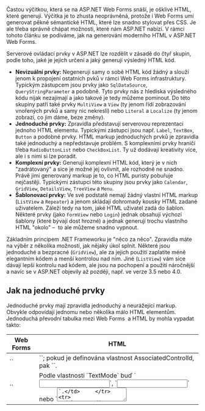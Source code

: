 <!-- dcterms:identifier = aspnetcz#304 -->
<!-- dcterms:title = Optimalizace HTML v ASP.NET Web Forms -->
<!-- dcterms:abstract = Častou výčitkou, která se na ASP.NET Web Forms snáší, je ošklivé HTML, které generují. Výčitka je to zhusta neoprávněná, protože i Web Forms umí generovat pěkné sémantické HTML, které lze snadno stylovat přes CSS. Je ale třeba správně chápat možnosti, které nám ASP.NET nabízí. V rámci tohoto článku se podíváme, jak na generování moderního HTML v ASP.NET Web Forms. -->
<!-- np9:categoryId = 1 -->
<!-- x4w:category = IT -->
<!-- np9:authorId = 1 -->
<!-- np9:authorEmail = michal.valasek@altairis.cz -->
<!-- dcterms:creator = Michal Altair Valášek -->
<!-- dcterms:created = 2010-10-27T00:14:36.09+02:00 -->
<!-- dcterms:date = 2010-10-27T00:14:37.247+02:00 -->
<!-- x4w:pictureWidth = 150 -->
<!-- x4w:pictureHeight = 150 -->
<!-- x4w:pictureUrl = /perex-pictures/20101027-optimalizace-html-v-asp-net-web-forms.jpg -->

Častou výčitkou, která se na ASP.NET Web Forms snáší, je ošklivé HTML, které generují. Výčitka je to zhusta neoprávněná, protože i Web Forms umí generovat pěkné sémantické HTML, které lze snadno stylovat přes CSS. Je ale třeba správně chápat možnosti, které nám ASP.NET nabízí. V rámci tohoto článku se podíváme, jak na generování moderního HTML v ASP.NET Web Forms.

Serverové ovládací prvky v ASP.NET lze rozdělit v zásadě do čtyř skupin, podle toho, jaké je jejich určení a jaký generují výsledný HTML kód.

*   **Nevizuální prvky:** Negenerují samy o sobě HTML kód žádný a slouží jenom k propojení ostatních pvků v rámci Web Forms infrastruktury. Typickým zástupcem jsou prvky jako `SqlDataSource`, `QueryStringParameter` a podobně. Tyto prvky nás z hlediska výsledného kódu nijak nezajímají a jako takové je tedy můžeme pominout. Do této skupiny patří také prvky `MultiView` a `View` (ty jenom řídí zobrazování vnořených prvků a samy nic nekreslí) nebo `Literal` a `Localize` (ty jenom zobrazí, co jim dáme, beze změny). 
*   **Jednoduché prvky:** Zpravidla představují serverovou reprezentaci jednoho HTML elementu. Typickými zástupci jsou např. `Label`, `TextBox`, `Button` a podobné prvky. HTML markup jednoduchých prvků je zpravidla také jednoduchý a nepředstavuje problém. S komplexními prvky hraničí třeba `RadioButtonList` nebo `CheckBoxList`. Ty už dodávají kreativity více, ale i s nimi si lze poradit. 
*   **Komplexní prvky:** Generují komplexní HTML kód, který je v nich "zadrátovaný" a sice je možné jej ovlivnit, ale rozhodně ne snadno. Právě jimi generovaný markup je to, co HTML puristy pobuřuje nejčastěji. Typickými zástupci této skupiny jsou prvky jako `Calendar`, `GridView`, `DetailsView`, `TreeView` a `Menu`. 
*   **Šablonovací prvky:** Ve své podstatě nemají žádný vlastní HTML markup (`ListView` a `Repeater`) a jenom skládají dohromady kousky HTML zadané uživatelem. Záleží tedy na tom, jaké HTML uživatel zadá do šablon. Některé prvky (jako `FormView` nebo `Login`) jednak obsahují výchozí šablony (které bývají dost hrozné) a jednak generují trochu vlastního HTML "okolo" –  to ale můžeme snadno vypnout.   

Základním principem .NET Frameworku je "něco za něco". Zpravidla máte na výběr z několika možností, jak nějaký úkol splnit. Některé jsou jednoduché a bezpracné (`GridView`), ale za jejich použití zaplatíte méně elegantním kódem a menší kontrolou nad ním. Jiné (`ListView`) vám sice dávají lepší kontrolu nad kódem, ale jsou na pochopení a použití náročnější a navíc se v ASP.NET objevily až později, např. ve verze 3.5 nebo 4.0.

## Jak na jednoduché prvky

Jednoduché prvky mají zpravidla jednoduchý a neurážející markup. Obvykle odpovídají jednomu nebo několika málo HTML elementům. Jednoduchá převodní tabulka mezi Web Forms  a HTML by mohla vypadat takto:
  <table><thead>     <tr>       <th>Web Forms</th>        <th>HTML</th>     </tr>   </thead><tbody>     <tr>       <td>`<asp:Label>`</td>        <td>`<span>`; pokud je definována vlastnost AssociatedControlId, pak `<label>`.</td>     </tr>      <tr>       <td>`<asp:TextBox>`</td>        <td>Podle vlastnosti `TextMode` buď `<input type="text">`, `<input type="password">` nebo `<textarea>`.</td>     </tr>      <tr>       <td>`<asp:RadioButton>`</td>        <td>`<input type="radio">`; pokud je definována vlastnost `Text`, tak také `<label>`.</td>     </tr>      <tr>       <td>`<asp:CheckBox>`</td>        <td>`<input type="checkbox">`; pokud je definována vlastnost `Text`, tak také `<label>`.</td>     </tr>      <tr>       <td>`<asp:Button>`</td>        <td>`<input type="submit">`</td>     </tr>      <tr>       <td>`<asp:LinkButton>`</td>        <td>`<a href="…">…</a>`</td>     </tr>      <tr>       <td>`<asp:ImageButton>`</td>        <td>`<input type="image">`</td>     </tr>      <tr>       <td>`<asp:Image>`</td>        <td>`<img src="…">`</td>     </tr>      <tr>       <td>`<asp:HyperLink>`</td>        <td>`<a href="…">…</a>`</td>     </tr>      <tr>       <td>`<asp:DropDownList>`</td>        <td>`<select size="1">`</td>     </tr>      <tr>       <td>`<asp:ListView>`</td>        <td>`<select size="n">`</td>     </tr>      <tr>       <td>`<asp:*Validator>`</td>        <td>`<span>` + validační JavaScript</td>     </tr>      <tr>       <td>`<asp:ValidationSummary>`</td>        <td>Záleží na nastavení, ale obvykle `<ul>` a `<li>`.</td>     </tr>   </tbody></table>  

Výše uvedené prvky nepředstavují obvykle z hlediska HTML markupu žádný problém. Generovaný HTML kód je jednoduchý, validní a přehledný. Jediná "ošklivost" jsou dlouhá a automaticky generovaná ID, která budou pojednána dále samostatně.

Do rodiny jednoduchých prvků v zásadě patří ještě `CheckBoxList` a `RadioButtonList`. Zatímco výše zmíněné prvky `CheckBox` a `RadioButton` reprezentují jeden konkrétní ovládací prvek, tak tyto představují celou jejich kolekci. Pomocí vlastnosti `RepeatLayout` pak lze určit, jak mají být jednotlivé prvky poskládány. Výchozí hodnota – `Table` – je sice "blbuvzdorná", ale z hlediska HTML markupu nejproblematičtější. V závislosti na požadovaném vyznění je zpravidla lepší zvolit `Flow`, `OrderedList` nebo `UnorderedList`.

## Co s komplexními prvky

Komplexní prvky jsou ty, které generují rozličné divoké HTML. Platíme tím za pohodlí, které nám přinášejí. V obecné rovině je podle mého názoru dobré je nepoužívat vůbec a nahradit je jinými technikami.

Místo `GridView` lze použít `ListView` s patřičnými šablonami. Prvek `DetailsView` lze nahradit podle okolností buď opět prvkem `ListView` a nebo `FormView`. Nenahraditelné (resp. obtížně nahraditelné) jsou tyto prvky jenom ve scénářích typu ASP.NET Dynamic Data. Tam musíme při dynamickém generování UI krásné HTML oželet a nebo použít adaptéry, o nichž bude řeč později.

Prvek `Calendar` je dle mého soudu lepší nepoužívat vůbec a nahradit jej nějakými vyskakovacími řešeními na bází JavaScriptu – např. z jQuery UI nebo Ajax Control Toolkitu.

Pro prvky `TreeView` a `Menu` platí v zásadě totéž. Existují pro ně civilizující adaptéry, ale obecně bych se bez nich raději obešel.

## Šablonovací prvky

Do této kategorie patří především prvky `Repeater` (ten je v ASP.NET odjakživa) a `ListView` (od verze 3.5). Tyhle prvky nedělají nic jiného, než že skládají zadaná markup za sebe (`Repeater`) a nebo do sebe (`ListView`). `Repeater` umí data jenom jednoduše zobrazovat, `ListView` je plnohodnotná komponenta, která zvládá editaci, řazení, stránkování atd. Tyto prvky samy žádný markup negenerují a výsledný kód je tedy plně v rukách programátora.

Dále pak sem patří komponenty odvozené od prvku `Wizard`. Nejčastěji tedy prvky týkající se membershippingu: `Login`, `ChangePassword`… A konečně prvek `FormView`. Tyhle komponenty mohou fungovat v zásadě ve dvou režimech: buďto se použije nějaký jejich výchozí vzhled, nebo můžete definovat vlastní šablony. Ty vestavěné bývají dost hrozné. Další problém s touto rodinkou prvků spočívá v tom, že i když si definujete vlastní šablonu, tak vám okolo ní prvky vytvoří obálku v podobě ošklivé tabulky. Tomu se dá zabránit opět pomocí adaptérů a nebo, od verze 4.0, přidáním atributu `RenderOuterTable="false"`.

## Control Adapters

Control adaptéry jsou technologie původně vymyšlená pro adaptivní rendering, tedy možnost měnit HTML kód podle toho, z jakého prohlížeče a zařízení uživatel přistupuje. Lze vytvořit vlastní třídu, která se pak postará o renderování, místo toho prvku samotného. Jedná se o jediný způsob, jak změnit HTML kód, který generují. Jejich smysl nicméně postupně mizí, se změnami, které přináší ASP.NET 4.0.

Pokud se jim chcete věnovat, doporučuji nastudovat si fungování [CSS Friendly Control Adapters](http://cssfriendly.codeplex.com/). To je hotová sada adaptérů, původně od Microsoftu, nyní open source. Slouží k "učesání" výstupu běžných ASP.NET prvků.

## Závěrem

Ačkoliv je získání kontroly nad výsledným HTML kódem v případě ASP.NET Web Forms poněkud méně přímočaré, než např. v případě ASP.NET MVC, je možné. I pomocí ASP.NET Web Forms lze vytvářet stránky, které mají čistý a semanticky strukturovaný markup. Hodně tomu pomohla verze 4.0, kde se obejdeme i bez "hardcore" variant, jako jsou control adaptéry. V předchozích verzích byl přístup pravda poněkud komplikovanější.